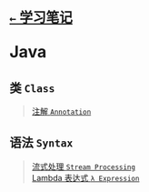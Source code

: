 # <p align=left><sub>[`←` 学习笔记](/notebook)</sub></p> <p align=left>Java</p>

## 类 `Class`

> [注解 `Annotation`](annotation)

## 语法 `Syntax`

> [流式处理 `Stream Processing`](stream)  
> [Lambda 表达式 `λ Expression`](lambda)
